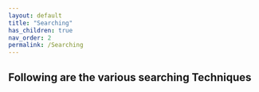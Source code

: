 ```yaml
---
layout: default
title: "Searching"
has_children: true
nav_order: 2
permalink: /Searching
---
```


## Following are the various searching Techniques